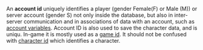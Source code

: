 An **account id** uniquely identifies a player (gender Female(F) or Male (M)) or server account (gender S) not only
inside the database, but also in inter-server communication and in associations of data with an account, such as
[account variables](../scripting/variables.md). Account ID is also used to save the character data, and is uniqu. In-game it
is mostly used as a [game id](gid). It should not be confused with [character id](cid) which
identifies a character.
